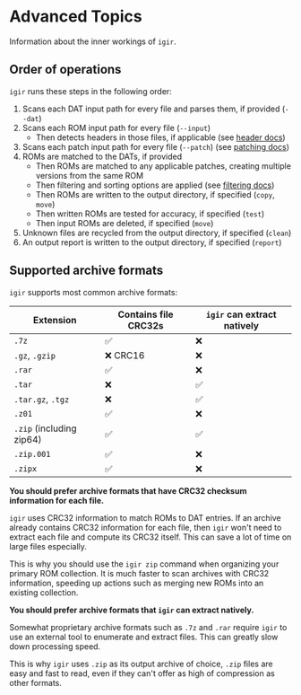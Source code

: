 # Advanced Topics

Information about the inner workings of `igir`.

## Order of operations

`igir` runs these steps in the following order:

1. Scans each DAT input path for every file and parses them, if provided (`--dat`)
2. Scans each ROM input path for every file (`--input`)
   - Then detects headers in those files, if applicable (see [header docs](docs/rom-headers.md))
3. Scans each patch input path for every file (`--patch`) (see [patching docs](docs/rom-patching.md))
4. ROMs are matched to the DATs, if provided
   - Then ROMs are matched to any applicable patches, creating multiple versions from the same ROM
   - Then filtering and sorting options are applied (see [filtering docs](docs/rom-filtering.md))
   - Then ROMs are written to the output directory, if specified (`copy`, `move`)
   - Then written ROMs are tested for accuracy, if specified (`test`)
   - Then input ROMs are deleted, if specified (`move`)
5. Unknown files are recycled from the output directory, if specified (`clean`)
6. An output report is written to the output directory, if specified (`report`)

## Supported archive formats

`igir` supports most common archive formats:

| Extension                | Contains file CRC32s | `igir` can extract natively |
|--------------------------|----------------------|-----------------------------|
| `.7z`                    | ✅                    | ❌                           |
| `.gz`, `.gzip`           | ❌ CRC16              | ❌                           |
| `.rar`                   | ✅                    | ❌                           |
| `.tar`                   | ❌                    | ✅                           |
| `.tar.gz`, `.tgz`        | ❌                    | ✅                           |
| `.z01`                   | ✅                    | ❌                           |
| `.zip` (including zip64) | ✅                    | ✅                           |
| `.zip.001`               | ✅                    | ❌                           |
| `.zipx`                  | ✅                    | ❌                           |

**You should prefer archive formats that have CRC32 checksum information for each file.**

`igir` uses CRC32 information to match ROMs to DAT entries. If an archive already contains CRC32 information for each file, then `igir` won't need to extract each file and compute its CRC32 itself. This can save a lot of time on large files especially.

This is why you should use the `igir zip` command when organizing your primary ROM collection. It is much faster to scan archives with CRC32 information, speeding up actions such as merging new ROMs into an existing collection.

**You should prefer archive formats that `igir` can extract natively.**

Somewhat proprietary archive formats such as `.7z` and `.rar` require `igir` to use an external tool to enumerate and extract files. This can greatly slow down processing speed.

This is why `igir` uses `.zip` as its output archive of choice, `.zip` files are easy and fast to read, even if they can't offer as high of compression as other formats.
